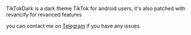 TikTokDark is a dark theme TikTok for android users, it's also patched with revancify for revanced features


you can contact me on [Telegram](https://t.me/protoo15)   if you have any issues
